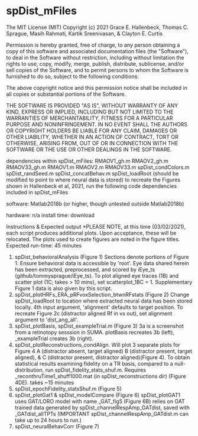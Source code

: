 # spDist_mFiles
The MIT License (MIT)
Copyright (c) 2021 Grace E. Hallenbeck, Thomas C. Sprague, Masih Rahmati, Kartik Sreenivasan, & Clayton E. Curtis

Permission is hereby granted, free of charge, to any person obtaining a copy of this software and associated documentation files (the "Software"), to deal in the Software without restriction, including without limitation the rights to use, copy, modify, merge, publish, distribute, sublicense, and/or sell copies of the Software, and to permit persons to whom the Software is furnished to do so, subject to the following conditions:

The above copyright notice and this permission notice shall be included in all copies or substantial portions of the Software.

THE SOFTWARE IS PROVIDED "AS IS", WITHOUT WARRANTY OF ANY KIND, EXPRESS OR IMPLIED, INCLUDING BUT NOT LIMITED TO THE WARRANTIES OF MERCHANTABILITY, FITNESS FOR A PARTICULAR PURPOSE AND NONINFRINGEMENT. IN NO EVENT SHALL THE AUTHORS OR COPYRIGHT HOLDERS BE LIABLE FOR ANY CLAIM, DAMAGES OR OTHER LIABILITY, WHETHER IN AN ACTION OF CONTRACT, TORT OR OTHERWISE, ARISING FROM, OUT OF OR IN CONNECTION WITH THE SOFTWARE OR THE USE OR OTHER DEALINGS IN THE SOFTWARE.

dependencies
within spDist_mFiles:
RMAOV1_gh.m
RMAOV2_gh.m
RMAOV33_gh.m
RMAOV1.m
RMAOV2.m
RMAOV33.m
spDist_condColors.m
spDist_randSeed.m
spDist_concatBehav.m
spDist_loadRoot (should be modified to point to where neural data is stored)
to recreate the Figures shown in Hallenbeck et al, 2021, run the following code
dependencies included in spDist_mFiles

software:
Matlab2018b (or higher, though untested outside Matlab2018b)

hardware: n/a
install time: download

Instructions & Expected output
*PLEASE NOTE, at this time (03/02/2021), each script produces additional plots.
Upon acceptance, these will be relocated. The plots used to create figures are noted in the figure titles.
Expected run-time: 45 minutes

1. spDist_behavioralAnalysis (Figure 1)
Sections denote portions of Figure 1. Ensure behavioral data is accessible by 'root'. Eye data shared herein has been extracted, preprocessed, and scored by iEye_ts (github/tommysprague/iEye_ts). To plot aligned eye traces (1B) and scatter plot (1C; takes > 10 mins), set scatterplot_1BC = 1. Supplementary Figure 1 data is also given by this script.
2. spDist_plotHRFs_ERA_pRFvoxSelection_btwnRFstats (Figure 2)
Change spDist_loadRoot to location where extracted neural data has been stored locally. 4th input argument, 'alignment' defaults to target position. To recreate Figure 2c (distractor aligned Rf in vs out), set alignment argument to 'dist_ang_all'.
3. spDist_plotBasis,  spDist_exampleTrial.m (Figure 3)
3a is a screenshot from a retinotopy sesssion in SUMA. plotBasis recreates 3b (left), _exampleTrial creates  3b (right).
4. spDist_plotReconstructions_condAlign. Will plot 3 separate plots for Figure 4 A (distractor absent, target aligned) B (distractor present, target aligned), & C (distractor present, distractor aligned)(Figure 4). To obtain statistical results examining fidelity on a TR basis, compared to a null-distribution, run spDist_fidelity_stats_shuf.m. Requires _reconthruTime1_shuff1000.mat (in spDist_reconstructions dir) (Figure 4DE). takes ~15 minutes
5. spDist_epochFidelity_statsShuf.m (Figure 5)
6. spDist_plotGat1 & spDist_modelCompare (Figure 6)
spDist_plotGAT1 uses GAT/LORO model with name _GAT_fig5 (Figure 6B)
relies on GAT trained data generated by spDist_channelRespAmp_GATdist, saved with _GATdist_allTPTs (IMPORTANT spDist_channelRespAmp_GATdist.m can take up to 24 hours to run.)
7. spDist_neuralBehavCorr (Figure 7)
